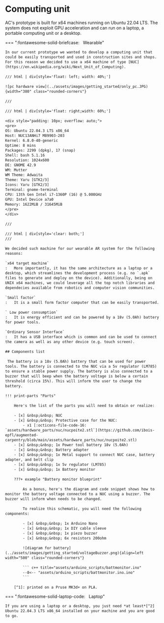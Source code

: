 # Computing unit

AC's prototype is built for x64 machines running on Ubuntu 22.04 LTS. The system does not exploit GPU acceleration and can run on a laptop, a portable computing unit or a desktop.

=== ":fontawesome-solid-briefcase:&nbsp;&nbsp; Wearable"


    In our current prototype we wanted to develop a computing unit that could be easily transported and used in construction sites and shops. For this reason we decided to use a x64 machine of type [NUC](https://en.wikipedia.org/wiki/Next_Unit_of_Computing).

    /// html | div[style='float: left; width: 40%;']
    
    ![pc hardware view](../assets/images/getting_started/only_pc.JPG){width="380" class="rounded-corners"}
    
    ///

    /// html | div[style='float: right;width: 60%;']
    
    <div style="padding: 10px; overflow: auto;">
    <pre>
    OS: Ubuntu 22.04.3 LTS x86_64 
    Host: NUC13ANHi7 M89903-203 
    Kernel: 6.8.0-40-generic 
    Uptime: 8 mins 
    Packages: 2299 (dpkg), 17 (snap) 
    Shell: bash 5.1.16 
    Resolution: 1024x600 
    DE: GNOME 42.9 
    WM: Mutter 
    WM Theme: Adwaita 
    Theme: Yaru [GTK2/3] 
    Icons: Yaru [GTK2/3] 
    Terminal: gnome-terminal 
    CPU: 13th Gen Intel i7-1360P (16) @ 5.000GHz 
    GPU: Intel Device a7a0 
    Memory: 1622MiB / 31645MiB 
    </pre>
    </div>
    
    ///

    /// html | div[style='clear: both;']
    ///

    We decided such machine for our wearable AR system for the following reasons:

    `x64 target machine`
    :   More importantly, it has the same architecture as a laptop or a desktop, which streamlines the development process (e.g. no `.apk` files to generate and deploy on the device). Additionally, being on UNIX x64 machines, we could leverage all the top notch libraries and dependecies available from robotics and computer vision communities.

    `Small factor`
    :   It is a small form factor computer that can be easily transported.

    ` Low power consumption`
    :   It is energy efficient and can be powered by a 18v (5.0Ah) battery for power tools.

    `Ordinary Sensor Interface`
    :   It has a USB interface which is common and can be used to connect the camera as well as any other device (e.g. touch screen).

    ## Components list

     The battery is a 18v (5.0Ah) battery that can be used for power tools. The battery is connected to the NUC via a 5v regulator (LM785) to ensure a stable power supply. The battery is also connected to a buzzer that will beep when the battery voltage is below a certain threshold (circa 15%). This will inform the user to change the battery.

    !!! print-parts "Parts"

        Here's the list of the parts you will need to obtain or realize:

        - [x] &nbsp;&nbsp; NUC
        - [x] &nbsp;&nbsp; Protective case for the NUC:
            - x1 [:octicons-file-code-16: `assets/hardware_parts/nuc/nucpoite2.stl`](https://github.com/ibois-epfl/augmented-carpentry/blob/main/assets/hardware_parts/nuc/nucpoite2.stl)
        - [x] &nbsp;&nbsp; 1x Power tool battery 18v (5.0Ah)
        - [x] &nbsp;&nbsp; Battery adapter
        - [x] &nbsp;&nbsp; 1x Metal support to connect NUC case, battery adapter, and belt clip
        - [x] &nbsp;&nbsp; 1x 5v regulator (LM785)
        - [x] &nbsp;&nbsp; 1x Battery monitor

        ???+ example "Battery monitor blueprint"

            As a bonus, here's the diagram and code snippet shows how to monitor the battery voltage connected to a NUC using a buzzer. The buzzer will inform when needs to be changed.

            To realize this schematic, you will need the following components:

            - [x] &nbsp;&nbsp; 1x Arduino Nano
            - [x] &nbsp;&nbsp; 1x DIY cable sleeve
            - [x] &nbsp;&nbsp; 1x piezo buzzer
            - [x] &nbsp;&nbsp; 6x resistors 200ohm

            ![diagram for battery](../assets/images/getting_started/voltageBuzzer.png){align=left width="500" class="rounded-corners"}

            ``` c++ title="assets/arduino_scripts/battmonitor.ino"
            --8<-- "assets/arduino_scripts/battmonitor.ino.ino"
            ```

        [^1]: printed on a Pruse MK3d+ on PLA.

=== ":fontawesome-solid-laptop-code:&nbsp;&nbsp; Laptop"

    If you are using a laptop or a desktop, you just need *at least*[^2] Ubuntu 22.04.3 LTS x86_64 installed on your machine and you are good to go.

[^2]: AC has not been tested on more recent LTS versions other than 22.04.3.